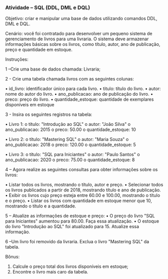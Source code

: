### Atividade – SQL (DDL, DML e DQL)

Objetivo: criar e manipular uma base de dados utilizando comandos DDL, DML e DQL.

Cenário: você foi contratado para desenvolver um pequeno sistema de gerenciamento
de livros para uma livraria. O sistema deve armazenar informações básicas sobre os
livros, como título, autor, ano de publicação, preço e quantidade em estoque.

Instruções:

1 –Crie uma base de dados chamada: Livraria;

2 - Crie uma tabela chamada livros com as seguintes colunas:

• id_livro: identificador único para cada livro.
• titulo: título do livro.
• autor: nome do autor do livro.
• ano_publicacao: ano de publicação do livro.
• preco: preço do livro.
• quantidade_estoque: quantidade de exemplares disponíveis em estoque

3 - Insira os seguintes registros na tabela:

• Livro 1:
o título: "Introdução ao SQL"
o autor: "João Silva"
o ano_publicacao: 2015
o preco: 50.00
o quantidade_estoque: 10

• Livro 2:
o título: "Mastering SQL"
o autor: "Maria Souza"
o ano_publicacao: 2018
o preco: 120.00
o quantidade_estoque: 5

• Livro 3:
o título: "SQL para Iniciantes"
o autor: "Paulo Santos"
o ano_publicacao: 2020
o preco: 75.00
o quantidade_estoque: 8

4 – Agora realize as seguintes consultas para obter informações sobre os livros:

• Listar todos os livros, mostrando o título, autor e preço.
• Selecionar todos os livros publicados a partir de 2018, mostrando título e ano de
publicação.
• Exibir os livros cujo preço esteja entre 60.00 e 100.00, mostrando o título e o
preço.
• Listar os livros com quantidade em estoque menor que 10, mostrando o título e a
quantidade.

5 – Atualize as informações de estoque e preço:
• O preço do livro "SQL para Iniciantes" aumentou para 80.00. Faça essa
atualização.
• O estoque do livro "Introdução ao SQL" foi atualizado para 15. Atualize essa
informação.

6 –Um livro foi removido da livraria. Exclua o livro "Mastering SQL" da tabela.

Bônus:

1. Calcule o preço total dos livros disponíveis em estoque;
2. Encontre o livro mais caro da tabela.

